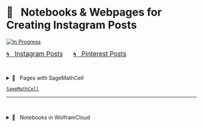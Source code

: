 # &#x1F4D1; &nbsp; Notebooks & Webpages for Creating Instagram Posts

[![In Progress](https://olgabelitskaya.github.io/badge_in_progress.svg)](https://olgabelitskaya.github.io/README_ColabKaggle.html)

<a href="https://www.instagram.com/olga.belitskaya/" style="font-size:120%;">&#x1F300; &nbsp; Instagram Posts</a> &nbsp; &nbsp; &nbsp; <a href="https://www.pinterest.ru/olga_belitskaya/code-style/" style="font-size:120%;">&#x1F300; &nbsp; Pinterest Posts</a>

<br/><details><summary> &#x1F4D1; &nbsp; Pages with SageMathCell</summary>

<a href="https://olgabelitskaya.github.io/instagram.html" style="font-size:120%;">&#x1F300; &nbsp; Part 1</a><br/> 
<a href="https://olgabelitskaya.github.io/instagram2.html" style="font-size:120%;">&#x1F300; &nbsp; Part 2</a><br/>
<a href="https://olgabelitskaya.github.io/instagram3.html" style="font-size:120%;">&#x1F300; &nbsp; Part 3</a><br/>
<a href="https://olgabelitskaya.github.io/instagram4.html" style="font-size:120%;">&#x1F300; &nbsp; Part 4</a><br/>
<a href="https://olgabelitskaya.github.io/instagram5.html" style="font-size:120%;">&#x1F300; &nbsp; Part 5</a><br/>
<a href="https://olgabelitskaya.github.io/instagram6.html" style="font-size:120%;">&#x1F300; &nbsp; Part 6</a><br/>
<a href="https://olgabelitskaya.github.io/instagram7.html" style="font-size:120%;">&#x1F300; &nbsp; Part 7</a><br/>
<a href="https://olgabelitskaya.github.io/instagram8.html" style="font-size:120%;">&#x1F300; &nbsp; Part 8</a><br/>
<a href="https://olgabelitskaya.github.io/instagram9.html" style="font-size:120%;">&#x1F300; &nbsp; Part 9</a><br/>
<a href="https://olgabelitskaya.github.io/instagram10.html" style="font-size:120%;">&#x1F300; &nbsp; Part 10</a><br/>
<a href="https://olgabelitskaya.github.io/instagram11.html" style="font-size:120%;">&#x1F300; &nbsp; Part 11</a><br/>
<a href="https://olgabelitskaya.github.io/instagram12.html" style="font-size:120%;">&#x1F300; &nbsp; Part 12</a><br/>
<a href="https://olgabelitskaya.github.io/instagram13.html" style="font-size:120%;">&#x1F300; &nbsp; Part 13</a><br/>
<a href="https://olgabelitskaya.github.io/instagram14.html" style="font-size:120%;">&#x1F300; &nbsp; Part 14</a>

<br/></details>

[`SageMathCell`](https://sagecell.sagemath.org)

---

<br/><details><summary>&#x1F4D1; &nbsp; Notebooks in WolframCloud</summary>

<a href=https://www.wolframcloud.com/obj/safuolga/Published/instagram.nb style="font-size:120%;">&#x1F300; &nbsp; Part 1</a><br/>
<a href=https://www.wolframcloud.com/obj/safuolga/Published/instagram2.nb style="font-size:120%;">&#x1F300; &nbsp; Part 2</a><br/>
<a href=https://www.wolframcloud.com/obj/safuolga/Published/instagram3.nb style="font-size:120%;">&#x1F300; &nbsp; Part 3</a>

<br/></details>
